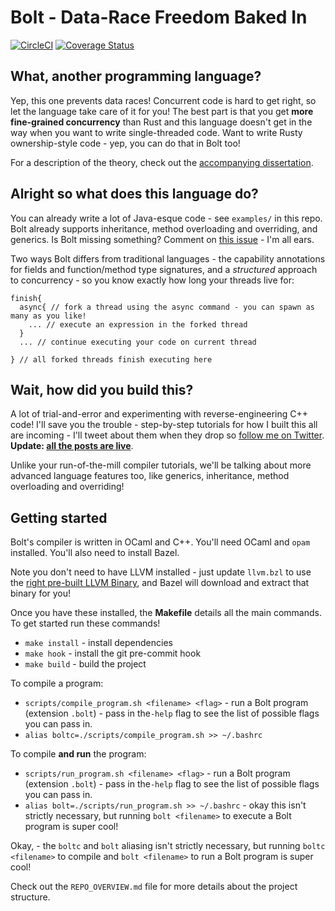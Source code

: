 # Bolt - Data-Race Freedom Baked In

[![CircleCI](https://circleci.com/gh/mukul-rathi/bolt/tree/master.svg?style=svg)](https://circleci.com/gh/mukul-rathi/bolt/tree/master)
[![Coverage Status](https://coveralls.io/repos/github/mukul-rathi/bolt/badge.svg?branch=master)](https://coveralls.io/github/mukul-rathi/bolt?branch=master)

## What, another programming language?

Yep, this one prevents data races! Concurrent code is hard to get right, so let the language take care of it for you! The best part is that you get **more fine-grained concurrency** than Rust and this language doesn't get in the way when you want to write single-threaded code. Want to write Rusty ownership-style code - yep, you can do that in Bolt too!

For a description of the theory, check out the [accompanying dissertation](https://github.com/mukul-rathi/bolt-dissertation).

## Alright so what does this language do?

You can already write a lot of Java-esque code - see `examples/` in this repo. Bolt already supports inheritance, method overloading and overriding, and generics. Is Bolt missing something? Comment on [this issue](https://github.com/mukul-rathi/bolt/issues/134) - I'm all ears.

Two ways Bolt differs from traditional languages - the capability annotations for fields and function/method type signatures, and a _structured_ approach to concurrency - so you know exactly how long your threads live for:

```
finish{
  async{ // fork a thread using the async command - you can spawn as many as you like!
    ... // execute an expression in the forked thread
  }
  ... // continue executing your code on current thread

} // all forked threads finish executing here
```

## Wait, how did you build this?

A lot of trial-and-error and experimenting with reverse-engineering C++ code! I'll save you the trouble - step-by-step tutorials for how I built this all are incoming - I'll tweet about them when they drop so [follow me on Twitter](https://twitter.com/mukulrathi_). **Update: [all the posts are live](https://mukulrathi.com/create-your-own-programming-language/intro-to-compiler/)**.

Unlike your run-of-the-mill compiler tutorials, we'll be talking about more advanced language features too, like generics, inheritance, method overloading and overriding!

## Getting started

Bolt's compiler is written in OCaml and C++. You'll need OCaml and `opam` installed. You'll also need to install Bazel.

Note you don't need to have LLVM installed - just update `llvm.bzl` to use the [right pre-built LLVM Binary](https://releases.llvm.org/download.html), and Bazel will download and extract that binary for you!

Once you have these installed, the **Makefile** details all the main commands.
To get started run these commands!

- `make install` - install dependencies
- `make hook` - install the git pre-commit hook
- `make build` - build the project

To compile a program:

- `scripts/compile_program.sh <filename> <flag>` - run a Bolt program (extension `.bolt`) - pass in the`-help` flag to see the list of possible flags you can pass in.
- `alias boltc=./scripts/compile_program.sh >> ~/.bashrc`

To compile **and run** the program:

- `scripts/run_program.sh <filename> <flag>` - run a Bolt program (extension `.bolt`) - pass in the`-help` flag to see the list of possible flags you can pass in.
- `alias bolt=./scripts/run_program.sh >> ~/.bashrc` - okay this isn't strictly necessary, but running `bolt <filename>` to execute a Bolt program is super cool!

Okay, - the `boltc` and `bolt` aliasing isn't strictly necessary, but running `boltc <filename>` to compile and `bolt <filename>` to run a Bolt program is super cool!

Check out the `REPO_OVERVIEW.md` file for more details about the project structure.

